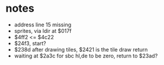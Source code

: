 # notes

- address line 15 missing
- sprites, via ldir at $017f
- $4ff2 <= $4c22
- $24f3, start?
- $238d after drawing tiles, $2421 is the tile draw return
- waiting at $2a3c for sbc hl,de to be zero, return to $23ad?
